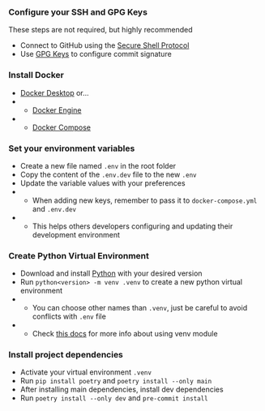 ### Configure your SSH and GPG Keys
These steps are not required, but highly recommended
- Connect to GitHub using the [Secure Shell Protocol](https://docs.github.com/en/authentication/connecting-to-github-with-ssh)
- Use [GPG Keys](https://docs.github.com/en/authentication/managing-commit-signature-verification) to configure commit signature

### Install Docker
- [Docker Desktop](https://www.docker.com/products/docker-desktop/) or...
- - [Docker Engine](https://docs.docker.com/engine/install/)
- - [Docker Compose](https://docs.docker.com/compose/install/)

### Set your environment variables
- Create a new file named `.env` in the root folder
- Copy the content of the `.env.dev` file to the new `.env`
- Update the variable values with your preferences
- - When adding new keys, remember to pass it to `docker-compose.yml` and `.env.dev`
- - This helps others developers configuring and updating their development environment

### Create Python Virtual Environment
- Download and install [Python](https://www.python.org/downloads/) with your desired version
- Run `python<version> -m venv .venv` to create a new python virtual environment
- - You can choose other names than `.venv`, just be careful to avoid conflicts with `.env` file
- - Check [this docs](https://docs.python.org/3/library/venv.html) for more info about using venv module

### Install project dependencies
- Activate your virtual environment `.venv`
- Run `pip install poetry` and `poetry install --only main`
- After installing main dependencies, install dev dependencies
- Run `poetry install --only dev` and `pre-commit install`
